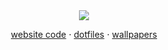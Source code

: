 <div align=center>
  <a href="https://www.youtube.com/watch?v=3pgWabbbh8I">
    <img src="https://github.com/port19x/port19x/assets/82055622/ec078ea7-a45c-4489-b6e9-f4ebb3122c37">
  </a>
  <p>
    <a href="https://github.com/port19x/port19.xyz">website code</a> ⋅ 
    <a href="https://github.com/port19x/dotfiles">dotfiles</a> ⋅ 
    <a href="https://github.com/port19x/Wallpapers">wallpapers</a>
  </p>
</div>

